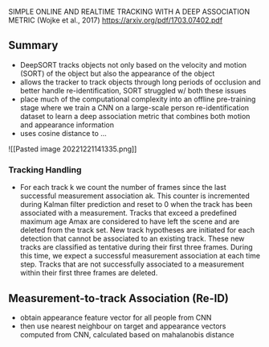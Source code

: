 SIMPLE ONLINE AND REALTIME TRACKING WITH A DEEP ASSOCIATION METRIC (Wojke et al., 2017)
https://arxiv.org/pdf/1703.07402.pdf

## Summary
- DeepSORT tracks objects not only based on the velocity and motion (SORT) of the object but also the appearance of the object
- allows the tracker to track objects through long periods of occlusion and better handle re-identification, SORT struggled w/ both these issues 
- place much of the computational complexity into an offline pre-training stage where we train a CNN on a large-scale person re-identification dataset to learn a deep association metric that combines both motion and appearance information
- uses cosine distance to ...

![[Pasted image 20221221141335.png]]

### Tracking Handling
- For each track k we count the number of frames since the last successful measurement association ak. This counter is incremented during Kalman filter prediction and reset to 0 when the track has been associated with a measurement. Tracks that exceed a predefined maximum age Amax are considered to have left the scene and are deleted from the track set. New track hypotheses are initiated for each detection that cannot be associated to an existing track. These new tracks are classified as tentative during their first three frames. During this time, we expect a successful measurement association at each time step. Tracks that are not successfully associated to a measurement within their first three frames are deleted.

## Measurement-to-track Association (Re-ID)
- obtain appearance feature vector for all people from CNN
- then use nearest neighbour on target and appearance vectors computed from CNN, calculated based on mahalanobis distance